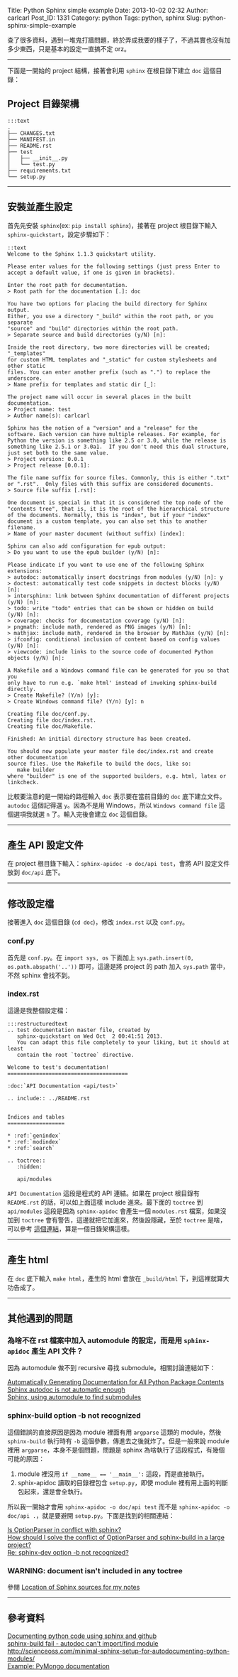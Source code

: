 Title: Python Sphinx simple example
Date: 2013-10-02 02:32
Author: carlcarl
Post_ID: 1331
Category: python
Tags: python, sphinx
Slug: python-sphinx-simple-example

查了很多資料，遇到一堆鬼打牆問題，終於弄成我要的樣子了，不過其實也沒有加多少東西，只是基本的設定一直搞不定
orz。

<!--more-->

* * * * *

下面是一開始的 project 結構，接著會利用 `sphinx` 在根目錄下建立 `doc`
這個目錄：

Project 目錄架構
----------------

	:::text
    .
    ├── CHANGES.txt
    ├── MANIFEST.in
    ├── README.rst
    ├── test
    │   ├── __init__.py
    │   └── test.py
    ├── requirements.txt
    └── setup.py

* * * * *

安裝並產生設定
--------------

首先先安裝 `sphinx`(ex: `pip install sphinx`)，接著在 project
根目錄下輸入 `sphinx-quickstart`，設定步驟如下：

	::text
	Welcome to the Sphinx 1.1.3 quickstart utility.
	
	Please enter values for the following settings (just press Enter to
	accept a default value, if one is given in brackets).
	
	Enter the root path for documentation.
	> Root path for the documentation [.]: doc
	
	You have two options for placing the build directory for Sphinx output.
	Either, you use a directory "_build" within the root path, or you separate
	"source" and "build" directories within the root path.
	> Separate source and build directories (y/N) [n]:
	
	Inside the root directory, two more directories will be created; "_templates"
	for custom HTML templates and "_static" for custom stylesheets and other static
	files. You can enter another prefix (such as ".") to replace the underscore.
	> Name prefix for templates and static dir [_]:
	
	The project name will occur in several places in the built documentation.
	> Project name: test
	> Author name(s): carlcarl
	
	Sphinx has the notion of a "version" and a "release" for the
	software. Each version can have multiple releases. For example, for
	Python the version is something like 2.5 or 3.0, while the release is
	something like 2.5.1 or 3.0a1.  If you don't need this dual structure,
	just set both to the same value.
	> Project version: 0.0.1
	> Project release [0.0.1]:
	
	The file name suffix for source files. Commonly, this is either ".txt"
	or ".rst".  Only files with this suffix are considered documents.
	> Source file suffix [.rst]:
	
	One document is special in that it is considered the top node of the
	"contents tree", that is, it is the root of the hierarchical structure
	of the documents. Normally, this is "index", but if your "index"
	document is a custom template, you can also set this to another filename.
	> Name of your master document (without suffix) [index]:
	
	Sphinx can also add configuration for epub output:
	> Do you want to use the epub builder (y/N) [n]:
	
	Please indicate if you want to use one of the following Sphinx extensions:
	> autodoc: automatically insert docstrings from modules (y/N) [n]: y
	> doctest: automatically test code snippets in doctest blocks (y/N) [n]:
	> intersphinx: link between Sphinx documentation of different projects (y/N) [n]:
	> todo: write "todo" entries that can be shown or hidden on build (y/N) [n]:
	> coverage: checks for documentation coverage (y/N) [n]:
	> pngmath: include math, rendered as PNG images (y/N) [n]:
	> mathjax: include math, rendered in the browser by MathJax (y/N) [n]:
	> ifconfig: conditional inclusion of content based on config values (y/N) [n]:
	> viewcode: include links to the source code of documented Python objects (y/N) [n]:
	
	A Makefile and a Windows command file can be generated for you so that you
	only have to run e.g. `make html' instead of invoking sphinx-build
	directly.
	> Create Makefile? (Y/n) [y]:
	> Create Windows command file? (Y/n) [y]: n
	
	Creating file doc/conf.py.
	Creating file doc/index.rst.
	Creating file doc/Makefile.
	
	Finished: An initial directory structure has been created.
	
	You should now populate your master file doc/index.rst and create other documentation
	source files. Use the Makefile to build the docs, like so:
	   make builder
	where "builder" is one of the supported builders, e.g. html, latex or linkcheck.


比較要注意的是一開始的路徑輸入 `doc` 表示要在當前目錄的 `doc`
底下建立文件。 `autodoc` 這個記得選 `y`。因為不是用 Windows，所以
`Windows command file` 這個選項我就選 `n` 了。輸入完後會建立 `doc`
這個目錄。

* * * * *

產生 API 設定文件
-----------------

在 project 根目錄下輸入：`sphinx-apidoc -o doc/api test`，會將 API
設定文件放到 `doc/api` 底下。

* * * * *

修改設定檔
----------

接著進入 `doc` 這個目錄 (`cd doc`)，修改 `index.rst` 以及 `conf.py`。

### conf.py

首先是 `conf.py`。在 `import sys, os` 下面加上
`sys.path.insert(0, os.path.abspath('..'))` 即可，這邊是將 project 的
path 加入 `sys.path` 當中，不然 sphinx 會找不到。

### index.rst

這邊是我整個設定檔：

	:::restructuredtext
    .. test documentation master file, created by
       sphinx-quickstart on Wed Oct  2 00:41:51 2013.
       You can adapt this file completely to your liking, but it should at least
       contain the root `toctree` directive.

    Welcome to test's documentation!
    ======================================

    :doc:`API Documentation <api/test>`

    .. include:: ../README.rst


    Indices and tables
    ==================

    * :ref:`genindex`
    * :ref:`modindex`
    * :ref:`search`

    .. toctree::
       :hidden:

       api/modules

`API Documentation` 這段是程式的 API 連結。如果在 project 根目錄有
`README.rst` 的話，可以如上面這樣 include 進來。最下面的 `toctree` 到
`api/modules` 這段是因為 `sphinx-apidoc` 會產生一個 `modules.rst`
檔案，如果沒加到 `toctree` 會有警告，這邊就把它加進來，然後設隱藏，至於
`toctree` 是啥，可以參考 [這個連結][]，算是一個目錄架構這樣。

* * * * *

產生 html
---------

在 `doc` 底下輸入 `make html`，產生的 html 會放在 `_build/html`
下，到這裡就算大功告成了。

* * * * *

其他遇到的問題
--------------

### 為啥不在 rst 檔案中加入 automodule 的設定，而是用 `sphinx-apidoc` 產生 API 文件？

因為 automodule 做不到 recursive 尋找 submodule。相關討論連結如下：

[Automatically Generating Documentation for All Python Package Contents][]  
[Sphinx autodoc is not automatic enough][]  
[Sphinx, using automodule to find submodules][]

### sphinx-build option -b not recognized

這個錯誤的直接原因是因為 module 裡面有用 `argparse` 這類的 module，然後
`sphinx-build` 執行時有 `-b` 這個參數，傳進去之後就炸了。但是一般來說
module 裡用 `argparse`，本身不是個問題，問題是 sphinx
為啥執行了這段程式，有幾個可能的原因：

1.  module 裡沒用 `if __name__ == '__main__':` 這段，而是直接執行。
2.  sphix-apidoc 讀取的目錄裡包含 `setup.py`，即使 module
    裡有用上面的判斷包起來，還是會全執行。

所以我一開始才會用 `sphinx-apidoc -o doc/api test` 而不是
`sphinx-apidoc -o doc/api .`，就是要避開
`setup.py`。下面是找到的相關連結：

[Is OptionParser in conflict with sphinx?][]  
[How should I solve the conflict of OptionParser and sphinx-build in a large project?][]  
[Re: sphinx-dev option -b not recognized?][]

### WARNING: document isn't included in any toctree

參閱 [Location of Sphinx sources for my notes][]

* * * * *

參考資料
--------

[Documenting python code using sphinx and github][]  
[sphinx-build fail - autodoc can't import/find module][]  
<http://scienceoss.com/minimal-sphinx-setup-for-autodocumenting-python-modules/>  
[Example: PyMongo documentation][]

  [這個連結]: http://sphinx-doc.org/concepts.html
  [Automatically Generating Documentation for All Python Package Contents]: http://stackoverflow.com/questions/4616693/automatically-generating-documentation-for-all-python-package-contents
  [Sphinx autodoc is not automatic enough]: http://stackoverflow.com/questions/2701998/sphinx-autodoc-is-not-automatic-enough
  [Sphinx, using automodule to find submodules]: http://stackoverflow.com/questions/11508290/sphinx-using-automodule-to-find-submodules
  [Is OptionParser in conflict with sphinx?]: http://stackoverflow.com/questions/6912025/is-optionparser-in-conflict-with-sphinx
  [How should I solve the conflict of OptionParser and sphinx-build in a large project?]: http://stackoverflow.com/questions/14769962/how-should-i-solve-the-conflict-of-optionparser-and-sphinx-build-in-a-large-proj
  [Re: sphinx-dev option -b not recognized?]: http://www.mail-archive./om/sphinx-dev@googlegroups.com/msg05521.html
  [option -b not recognized?]: https://groups.google.com/forum/#!topic/sphinx-users/cOCOVCO9NbQ
  [Location of Sphinx sources for my notes]: http://stackoverflow.com/questions/1690757/location-of-sphinx-sources-for-my-notes
  [Documenting python code using sphinx and github]: http://raxcloud.blogspot.tw/2013/02/documenting-python-code-using-sphinx.html
  [sphinx-build fail - autodoc can't import/find module]: http://stackoverflow.com/questions/10324393/sphinx-build-fail-autodoc-cant-import-find-module
  [Example: PyMongo documentation]: http://api.mongodb.org/python/current/
